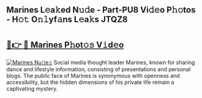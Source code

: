 ## Marines L𝚎a𝚔ed N𝚞𝚍e - Part-PU8 Vi𝚍𝚎o P𝚑𝚘tos - H𝚘𝚝 O𝚗𝚕yf𝚊ns L𝚎a𝚔s JTQZ8

# <h2><a href="http://kf0obg.oniu.top/?m=Marines">🔗👉 🔴 Marines P𝚑ot𝚘𝚜 V𝚒d𝚎o</a></h2>

[![Marines Nu𝚍e𝚜](https://i.imgur.com/0qMVB7G.gif)](http://kf0obg.oniu.top/?m=Marines)
Social media thought leader Marines, known for sharing dance and lifestyle information, consisting of presentations and personal blogs. The public face of Marines is synonymous with openness and accessibility, but the hidden dimensions of his private life remain a captivating mystery.  
